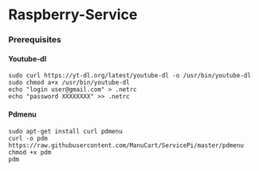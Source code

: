 Raspberry-Service
=================

### Prerequisites
#### Youtube-dl

````
sudo curl https://yt-dl.org/latest/youtube-dl -o /usr/bin/youtube-dl
sudo chmod a+x /usr/bin/youtube-dl
echo "login user@gmail.com" > .netrc
echo "password XXXXXXXX" >> .netrc
````

#### Pdmenu
```
sudo apt-get install curl pdmenu
curl -o pdm https://raw.githubusercontent.com/ManuCart/ServicePi/master/pdmenu
chmod +x pdm
pdm
```
